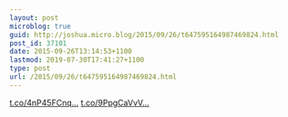 ```yaml
---
layout: post
microblog: true
guid: http://joshua.micro.blog/2015/09/26/t647595164987469824.html
post_id: 37101
date: 2015-09-26T13:14:53+1100
lastmod: 2019-07-30T17:41:27+1100
type: post
url: /2015/09/26/t647595164987469824.html
---
```

[t.co/4nP45FCnq...](http://t.co/4nP45FCnq7) [t.co/9PpgCaVvV...](http://t.co/9PpgCaVvVO)
